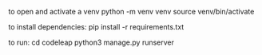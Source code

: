 to open and activate a venv
python -m venv venv
source venv/bin/activate

to install dependencies:
pip install -r requirements.txt

to run:
cd codeleap
python3 manage.py runserver
